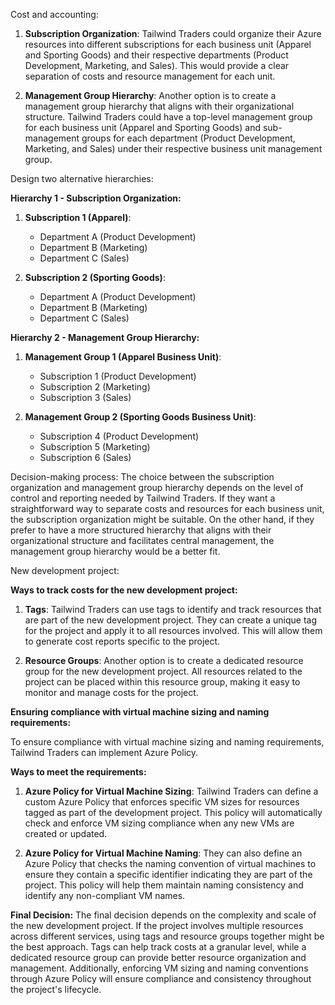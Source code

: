 Cost and accounting:

1. **Subscription Organization**:
Tailwind Traders could organize their Azure resources into different subscriptions for each business unit (Apparel and Sporting Goods) and their respective departments (Product Development, Marketing, and Sales). This would provide a clear separation of costs and resource management for each unit.

2. **Management Group Hierarchy**:
Another option is to create a management group hierarchy that aligns with their organizational structure. Tailwind Traders could have a top-level management group for each business unit (Apparel and Sporting Goods) and sub-management groups for each department (Product Development, Marketing, and Sales) under their respective business unit management group.

Design two alternative hierarchies:

**Hierarchy 1 - Subscription Organization:**

1. **Subscription 1 (Apparel)**:
   - Department A (Product Development)
   - Department B (Marketing)
   - Department C (Sales)

2. **Subscription 2 (Sporting Goods)**:
   - Department A (Product Development)
   - Department B (Marketing)
   - Department C (Sales)

**Hierarchy 2 - Management Group Hierarchy:**

1. **Management Group 1 (Apparel Business Unit)**:
   - Subscription 1 (Product Development)
   - Subscription 2 (Marketing)
   - Subscription 3 (Sales)

2. **Management Group 2 (Sporting Goods Business Unit)**:
   - Subscription 4 (Product Development)
   - Subscription 5 (Marketing)
   - Subscription 6 (Sales)

Decision-making process:
The choice between the subscription organization and management group hierarchy depends on the level of control and reporting needed by Tailwind Traders. If they want a straightforward way to separate costs and resources for each business unit, the subscription organization might be suitable. On the other hand, if they prefer to have a more structured hierarchy that aligns with their organizational structure and facilitates central management, the management group hierarchy would be a better fit.

New development project:

**Ways to track costs for the new development project:**

1. **Tags**: Tailwind Traders can use tags to identify and track resources that are part of the new development project. They can create a unique tag for the project and apply it to all resources involved. This will allow them to generate cost reports specific to the project.

2. **Resource Groups**: Another option is to create a dedicated resource group for the new development project. All resources related to the project can be placed within this resource group, making it easy to monitor and manage costs for the project.

**Ensuring compliance with virtual machine sizing and naming requirements:**

To ensure compliance with virtual machine sizing and naming requirements, Tailwind Traders can implement Azure Policy.

**Ways to meet the requirements:**

1. **Azure Policy for Virtual Machine Sizing**: Tailwind Traders can define a custom Azure Policy that enforces specific VM sizes for resources tagged as part of the development project. This policy will automatically check and enforce VM sizing compliance when any new VMs are created or updated.

2. **Azure Policy for Virtual Machine Naming**: They can also define an Azure Policy that checks the naming convention of virtual machines to ensure they contain a specific identifier indicating they are part of the project. This policy will help them maintain naming consistency and identify any non-compliant VM names.

**Final Decision:**
The final decision depends on the complexity and scale of the new development project. If the project involves multiple resources across different services, using tags and resource groups together might be the best approach. Tags can help track costs at a granular level, while a dedicated resource group can provide better resource organization and management. Additionally, enforcing VM sizing and naming conventions through Azure Policy will ensure compliance and consistency throughout the project's lifecycle.
